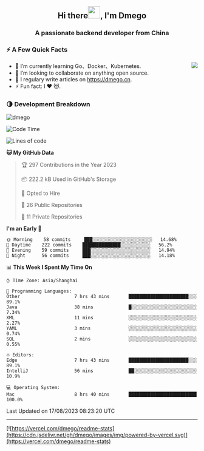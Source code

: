 <h2 align="center">Hi there<img src="https://cdn.jsdelivr.net/gh/dmego/images/img/Hi.gif" height="32" />, I'm Dmego </h2>
<h3 align="center">A passionate backend developer from China</h3>

### ⚡️ A Few Quick Facts

<img align="right" src="https://readme-stats-dmego.vercel.app/api?username=dmego&show_icons=true&icon_color=1573B3&hide_title=true&text_color=718096&bg_color=00000000&hide_border=true"/>

<ul>
    <li> 🌱 I’m currently learning Go、Docker、Kubernetes.</li>
    <li> 👯 I’m looking to collaborate on anything open source.</li>
    <li> 📝 I regulary write articles on <a href="https://dmego.cn">https://dmego.cn</a>.</li>
    <li> ⚡ Fun fact: I ❤️ 😻.</li>
</ul>

### 🌗 Development Breakdown

<img src="https://komarev.com/ghpvc/?username=dmego" alt="dmego" />

<!--START_SECTION:waka-->
![Code Time](http://img.shields.io/badge/Code%20Time-2%2C173%20hrs%203%20mins-blue)

![Lines of code](https://img.shields.io/badge/From%20Hello%20World%20I%27ve%20Written-225%20Thousand%20lines%20of%20code-blue)

**🐱 My GitHub Data** 

> 🏆 297 Contributions in the Year 2023
 > 
> 📦 222.2 kB Used in GitHub's Storage 
 > 
> 💼 Opted to Hire
 > 
> 📜 26 Public Repositories 
 > 
> 🔑 11 Private Repositories  
 > 
**I'm an Early 🐤** 

```text
🌞 Morning    58 commits     ███░░░░░░░░░░░░░░░░░░░░░░   14.68% 
🌆 Daytime    222 commits    ██████████████░░░░░░░░░░░   56.2% 
🌃 Evening    59 commits     ███░░░░░░░░░░░░░░░░░░░░░░   14.94% 
🌙 Night      56 commits     ███░░░░░░░░░░░░░░░░░░░░░░   14.18%

```


📊 **This Week I Spent My Time On** 

```text
⌚︎ Time Zone: Asia/Shanghai

💬 Programming Languages: 
Other                    7 hrs 43 mins       ██████████████████████░░░   89.1% 
Java                     38 mins             █░░░░░░░░░░░░░░░░░░░░░░░░   7.34% 
XML                      11 mins             ░░░░░░░░░░░░░░░░░░░░░░░░░   2.27% 
YAML                     3 mins              ░░░░░░░░░░░░░░░░░░░░░░░░░   0.74% 
SQL                      2 mins              ░░░░░░░░░░░░░░░░░░░░░░░░░   0.55%

🔥 Editors: 
Edge                     7 hrs 43 mins       ██████████████████████░░░   89.1% 
IntelliJ                 56 mins             ██░░░░░░░░░░░░░░░░░░░░░░░   10.9%

💻 Operating System: 
Mac                      8 hrs 40 mins       █████████████████████████   100.0%

```


 Last Updated on 17/08/2023 08:23:20 UTC
<!--END_SECTION:waka-->

---

[![https://vercel.com/dmego/readme-stats](https://cdn.jsdelivr.net/gh/dmego/images/img/powered-by-vercel.svg)](https://vercel.com/dmego/readme-stats)

